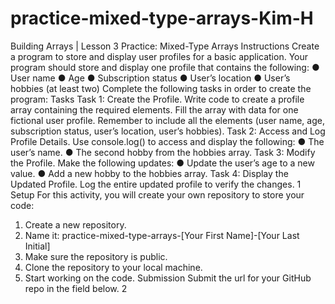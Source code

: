 # practice-mixed-type-arrays-Kim-H
Building Arrays | Lesson 3
Practice: Mixed-Type Arrays
Instructions
Create a program to store and display user profiles for a basic application. Your
program should store and display one profile that contains the following:
● User name
● Age
● Subscription status
● User’s location
● User’s hobbies (at least two)
Complete the following tasks in order to create the program:
Tasks
Task 1: Create the Profile. Write code to create a profile array containing the
required elements. Fill the array with data for one fictional user profile. Remember
to include all the elements (user name, age, subscription status, user’s location,
user’s hobbies).
Task 2: Access and Log Profile Details. Use console.log() to access and display
the following:
● The user’s name.
● The second hobby from the hobbies array.
Task 3: Modify the Profile. Make the following updates:
● Update the user’s age to a new value.
● Add a new hobby to the hobbies array.
Task 4: Display the Updated Profile. Log the entire updated profile to verify the
changes.
1
Setup
For this activity, you will create your own repository to store your code:
1. Create a new repository.
2. Name it: practice-mixed-type-arrays-[Your First Name]-[Your Last Initial]
3. Make sure the repository is public.
4. Clone the repository to your local machine.
5. Start working on the code.
Submission
Submit the url for your GitHub repo in the field below.
2
